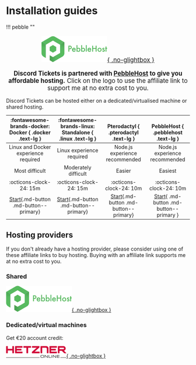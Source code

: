 # Installation guides


!!! pebble ""
	<div class="grid ccc" style="text-align:center;font-size:larger;" markdown>
		<p markdown>[![PebbleHost](../../img/pebblehost.webp){ .no-glightbox }](https://pebble.host/discordtickets)</p>
		<p markdown>
		**Discord Tickets is partnered with [PebbleHost](https://pebble.host/discordtickets) to give you affordable hosting.**
		Click on the logo to use the affiliate link to support me at no extra cost to you.
		</p>
	</div>
	
Discord Tickets can be hosted either on a dedicated/virtualised machine or shared hosting. 

| :fontawesome-brands-docker:<br>Docker { .docker .text-lg } | :fontawesome-brands-linux:<br>Standalone { .linux .text-lg } |           <br>Pterodactyl { .pterodactyl .text-lg }           |            <br>PebbleHost { .pebblehost .text-lg }             |
| :--------------------------------------------------------: | :----------------------------------------------------------: | :-----------------------------------------------------------: | :------------------------------------------------------------: |
|            Linux and Docker experience required            |                  Linux experience required                   |                Node.js experience recommended                 |                 Node.js experience recommended                 |
|                       Most difficult                       |                     Moderately difficult                     |                            Easier                             |                            Easiest                             |
|                  :octicons-clock-24: 15m                   |                   :octicons-clock-24: 15m                    |                    :octicons-clock-24: 10m                    |                    :octicons-clock-24: 10m                     |
|  [Start](docker/index.md){.md-button .md-button--primary}  | [Start](standalone/index.md){.md-button .md-button--primary} | [Start](pterodactyl/index.md){.md-button .md-button--primary} | [Start](pebblehost/index.md){ .md-button .md-button--primary } |

## Hosting providers

If you don't already have a hosting provider, please consider using one of these affiliate links to buy hosting.
Buying with an affiliate link supports me at no extra cost to you.


<div class="grid" markdown>

<div markdown>

### Shared
[![PebbleHost](../../img/pebblehost.webp){ .no-glightbox }](https://pebble.host/discordtickets)

</div>
 

<div markdown>

### Dedicated/virtual machines
Get €20 account credit:

[![Hetzner](../../img/hetzner.png){ .no-glightbox }](https://lnk.earth/hetzner)

</div>

</div>